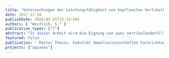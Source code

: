 ```yaml
---
title: "Untersuchungen der Leistungsfähigkeit von bepflanzten Vertikalbodenfiltern zur Elimination von Spurenstoffen nach der Ozonung im Vergleich zu Sandfiltern"
date: 2017-12-18
publishDate: 2020-05-25T15:14:06Z
authors: [ "Weidlich, S." ]
publication_types: ["7"]
abstract: "In dieser Arbeit wird die Eignung von zwei Vertikalbodenfiltern, die an einer Ozonung (O3) zur weitergehenden Spurenstoffelimination im Kläranlagenablauf nachgeschaltet werden, untersucht. Die Bodenfilter unterscheiden sich primär in den verwendeten Filtermaterialien: Sand, als konventionelles Füllmaterial (BF1), und BioChar als alternatives Substrat (BF2). Letzteres setzt sich aus Lava- und Pflanzenkohle zusammen und soll auf Grund der zusätzlichen adsorptiven Reinigungsleistung für eine weitergehende Spurenstoffelimination sorgen. Die Pilotanlage wurde während des Versuchszeitraums wöchentlich an vier Messstellen (Zu- und Ablauf der Ozonanlage, Abläufe beider Bodenfilter) beprobt und hinsichtlich Wasserqualitätsparameter und Spurenstoffe untersucht. Die ausgewählten Spurenstoffe stammen aus den Bereichen Pharmazie, Landwirtschaft und Industrie. Allgemein sorgten die Bodenfilter für eine Verbesserung der Wasserqualität, welche sich unter anderem durch eine Reduktion des CSB und des DOC äußerte. Der CSB verringerte sich von 28,8 mg/L (Ablauf Ozonung) auf 18,4 mg/L (BF1) bzw. 17,4 mg/L (BF2), der Nitratgehalt von 12,1 mg/L auf 10,1 mg/L (BF1) bzw. 8,5 mg/L (BF2). Ebenfalls sorgten beide BF für eine Verminderung des Gesamtphosphors, welcher von 0,44 mg/L auf 0,11 mg/L (BF1) bzw. 0,27 mg/L (BF2) reduziert wurde. Der gelöste Phosphoranteil und das Orhophosphat reduzierten sich ebenfalls im BF1 (Pgel um 0,06 mg/L und oPO4 um 0,03 mg/L), wohingegen diese Fraktionen im BF2 um 0,10 mg/L (Pgel)und0,13mg/L (oPO4) anstiegen. Bei den Spurenstoffen zeigte die Ozonanlage hohe Wirkungsgrade (> 95%) bei einigen Substanzen, wie zum Beispiel für Diclofenac und Carbamazepin. Im BF1 lassen sich keine zusätzliche Elimination der Spurenstoffe feststellen. Wohingegen im BF2 eine weitergehende Elimination auf Grund der adsorptiven Wirkung bei vier Substanzen (Candesartan (CAN), Benzotriazol (BTA), Metoprolol (MTP), Oxipurinol (OXP)) zu beobachten war. Während des Versuchszeitraums sind sehr hohe Eliminationsleistungen (> 95%) in der Verfahrenskombination O3 + BF2 bei den Spurenstoffe MTP und BTA zu verzeichnen. Dabei waren die Unterschiede bei BTA deutlich ausgeprägter: der Wirkungsgrad stieg von 74,5 (O3 + BF1) auf 90,5% (O3 + BF2). Der größte Unterschied innerhalb der BF bestand bei OXP. Dort erhöhten sich die Wirkungsgrade von 43,1% auf 88,7%. Gegen Ende des Versuchszeitraumes deutete sich eine Abnahme der Eliminationsleistungen von CAN und OXP an, welches auf eine Erschöpfung des Sorptionspotentials schließen lässt. Ähnliche Tendenzen zeigen sich bei Raumfiltern, welche mit Aktivkohle gefüllt sind. Daher ist davon auszugehen, dass sich die Leistungsfähigkeiten des BF2 mit steigender Betriebsdauer denen des BF1 angleichen. Insgesamt eignen sich Vertikalbodenfilter für die Aufbereitung von ozoniertem Abwasser. Im Vergleich zu konventionellen Raumfiltern weisen sie einen geringeren Wartungsaufwand auf, besitzen aber einen deutlich höheren Platzbedarf (Faktor 1700). Die Ergebnisse dieser Arbeit lassen darauf schließen, dass die weitergehende Spurenstoffelimination der Bodenfilter vergleichbar mit ähnlich gefüllten Raumfiltern ist."
featured: false
publication: ' Master Thesis. Fakultät Umweltwissenschaften Fachrichtung Hydrowissenschaften, Institut für Siedlungs- und Industriewasserwirtschaft, Professur für Siedlungswasserwirtschaft. Technische Universität Dresden'
projects: ["aquanes"]
---
```


